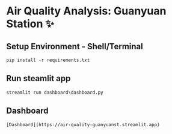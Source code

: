 # Air Quality Analysis: Guanyuan Station ✨

## Setup Environment - Shell/Terminal
```
pip install -r requirements.txt
```
## Run steamlit app
```
streamlit run dashboard\dashboard.py
```
## Dashboard
```
[Dashboard](https://air-quality-guanyuanst.streamlit.app)


